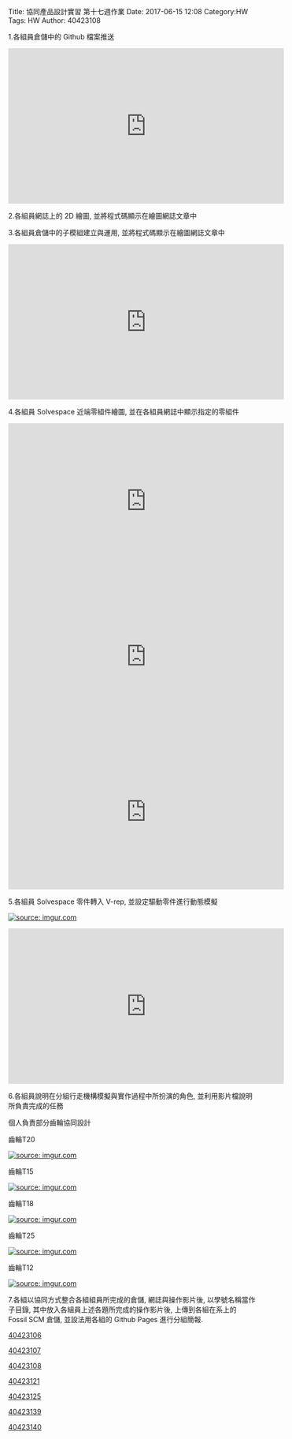 Title: 協同產品設計實習 第十七週作業
Date: 2017-06-15 12:08
Category:HW
Tags: HW
Author: 40423108



<!-- PELICAN_END_SUMMARY -->

1.各組員倉儲中的 Github 檔案推送

<iframe width="560" height="315" src="https://www.youtube.com/embed/JcryjMCjVbs" frameborder="0" allowfullscreen></iframe>

2.各組員網誌上的 2D 繪圖, 並將程式碼顯示在繪圖網誌文章中

<!-- 導入 Brython 標準程式庫 -->
 
<script src="../data/Brython-3.3.1/brython.js"></script>
<script src="../data/Brython-3.3.1/brython_stdlib.js"></script>
 
<!-- 啟動 Brython -->
<script>
window.onload=function(){
// 設定 data/py 為共用程式路徑
brython({debug:1, pythonpath:['./../data/py']});
}
</script>

<!-- 以下實際利用  Brython 畫兩條直線 -->

<canvas id="fourbar" width="800" height="600"></canvas>

<div id="container1"></div>

<script type="text/python3">
from browser import document as doc
from browser import html
import math
# 準備繪圖畫布
canvas = doc["fourbar"]
container1 = doc['container1']
ctx = canvas.getContext("2d")

#繪製第一隻腳
ctx.beginPath()
ctx.moveTo(180,420)
ctx.lineTo(320,480)
ctx.lineTo(345.714,420)
ctx.lineTo(303.688,401.999)
ctx.lineTo(435.261,153.022)
ctx.lineTo(387.984,128.037)
ctx.lineTo(256.441,377.004)
ctx.lineTo(207.424,356.01)
ctx.lineTo(180,420)
ctx.fillStyle="yellow"
ctx.fill()

#繪製第二隻腳
ctx.beginPath()
ctx.moveTo(406.02,128.666)
ctx.lineTo(357.119,150.3)
ctx.lineTo(471.046,407.819)
ctx.lineTo(424.218,433.268)
ctx.lineTo(457.46,494.438)
ctx.lineTo(591.29,421.709)
ctx.lineTo(560.121,364.353)
ctx.lineTo(519.947,386.185)
ctx.lineTo(406.02,128.666)
ctx.fillStyle="black"
ctx.fill()

</script>

<script src="https://gist.github.com/40423107/6aa055ac8f5375be79e231a05a383c20.js"></script>

3.各組員倉儲中的子模組建立與運用, 並將程式碼顯示在繪圖網誌文章中

<iframe width="560" height="315" src="https://www.youtube.com/embed/Qt0CT6HqgrE" frameborder="0" allowfullscreen></iframe>


4.各組員 Solvespace 近端零組件繪圖, 並在各組員網誌中顯示指定的零組件

<iframe width="560" height="315" src="https://www.youtube.com/embed/o8ZSmssJTHs" frameborder="0" allowfullscreen></iframe>

<iframe width="560" height="315" src="https://www.youtube.com/embed/8E7VIi0J52g" frameborder="0" allowfullscreen></iframe>

<iframe width="560" height="315" src="https://www.youtube.com/embed/4kC_i5GMuJs" frameborder="0" allowfullscreen></iframe>


5.各組員 Solvespace 零件轉入 V-rep, 並設定驅動零件進行動態模擬

<a href="http://imgur.com/B5HfxjT"><img src="http://i.imgur.com/B5HfxjT.png" title="source: imgur.com" /></a>

<iframe width="560" height="315" src="https://www.youtube.com/embed/zKJudfVJ63M" frameborder="0" allowfullscreen></iframe>


6.各組員說明在分組行走機構模擬與實作過程中所扮演的角色, 並利用影片檔說明所負責完成的任務

個人負責部分齒輪協同設計

齒輪T20

<a href="http://imgur.com/f9BskUM"><img src="http://i.imgur.com/f9BskUM.png" title="source: imgur.com" /></a>

齒輪T15

<a href="http://imgur.com/C9PY0CW"><img src="http://i.imgur.com/C9PY0CW.png" title="source: imgur.com" /></a>

齒輪T18

<a href="http://imgur.com/xnoIzb1"><img src="http://i.imgur.com/xnoIzb1.png" title="source: imgur.com" /></a>

齒輪T25

<a href="http://imgur.com/M3SNO1E"><img src="http://i.imgur.com/M3SNO1E.png" title="source: imgur.com" /></a>

齒輪T12

<a href="http://imgur.com/qYaQn0Z"><img src="http://i.imgur.com/qYaQn0Z.png" title="source: imgur.com" /></a>

7.各組以協同方式整合各組組員所完成的倉儲, 網誌與操作影片後, 以學號名稱當作子目錄, 其中放入各組員上述各題所完成的操作影片後, 上傳到各組在系上的 Fossil SCM 倉儲, 並設法用各組的 Github Pages 進行分組簡報.



<a href="https://40423106.github.io/2017springcd_hw/blog/w17-xing-zou-ji-gou-2djing-tai-hui-tu.html">40423106</a>

<a href="https://40423107.github.io/2017springcd_hw/blog/40423107W17.html">40423107</a>

<a href="https://40423108.github.io/2017springcd_hw/blog/">40423108</a>

<a href="https://40423121.github.io/2017springcd_hw/blog/">40423121</a>

<a href="https://40423125.github.io/2017springcd_hw/blog/wcm17.html">40423125</a>

<a href="https://40423139.github.io/2017springcd_hw/blog/40423139W17.html">40423139</a>

<a href="https://40423140.github.io/2017springcd_hw/blog/40423140w17.html">40423140</a>
